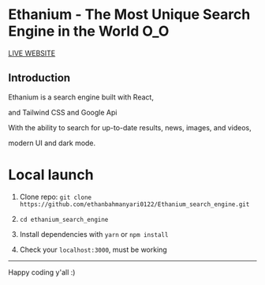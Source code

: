 # Ethanium - The Most Unique Search Engine in the World O_O

<a href="https://ethanium-search-engine.netlify.app"> LIVE WEBSITE</a>

## Introduction
Ethanium is a search engine built with React, 

and Tailwind CSS and Google Api

With the ability to search for up-to-date results, news, images, and videos, 

modern UI and dark mode.

# Local launch

1. Clone repo: `git clone https://github.com/ethanbahmanyari0122/Ethanium_search_engine.git` 

3. `cd ethanium_search_engine`

5. Install dependencies with `yarn` or `npm install`

7. Check your `localhost:3000`, must be working


---

Happy coding y'all :)
